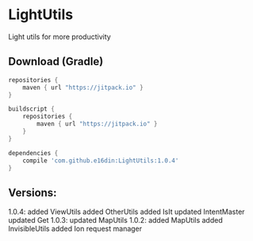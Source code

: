 # LightUtils
Light utils for more productivity

## Download (Gradle)

```groovy
repositories {
    maven { url "https://jitpack.io" }
}

buildscript {
    repositories {
        maven { url "https://jitpack.io" }
    }
}

dependencies {
    compile 'com.github.e16din:LightUtils:1.0.4'
}
```

## Versions:
1.0.4:
added ViewUtils
added OtherUtils
added IsIt
updated IntentMaster
updated Get
1.0.3:
updated MapUtils
1.0.2:
added MapUtils
added InvisibleUtils
added Ion request manager